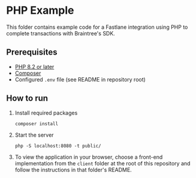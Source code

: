 # PHP Example

This folder contains example code for a Fastlane integration using PHP to complete transactions with Braintree's SDK.

## Prerequisites

- [PHP 8.2 or later](https://www.php.net/manual/en/install.php)
- [Composer](https://getcomposer.org/download/)
- Configured `.env` file (see README in repository root)

## How to run

1. Install required packages
    ```
    composer install
    ```
2. Start the server
    ```
    php -S localhost:8080 -t public/
    ```
3. To view the application in your browser, choose a front-end implementation from the `client` folder at the root of this repository and follow the instructions in that folder's README.